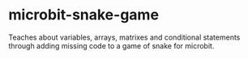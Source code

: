 # microbit-snake-game

Teaches about variables, arrays, matrixes and conditional statements through adding missing code to a game of snake for microbit.
